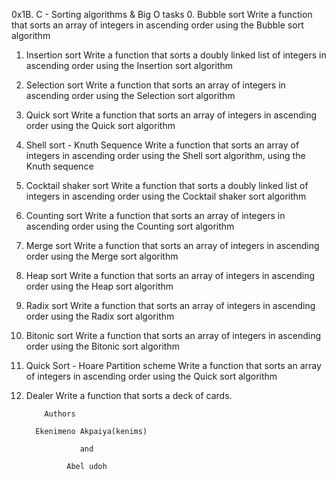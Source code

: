0x1B. C - Sorting algorithms & Big O
tasks
0. Bubble sort
Write a function that sorts an array of integers in ascending order using the Bubble sort algorithm
1. Insertion sort
Write a function that sorts a doubly linked list of integers in ascending order using the Insertion sort algorithm
2. Selection sort
Write a function that sorts an array of integers in ascending order using the Selection sort algorithm
3. Quick sort
Write a function that sorts an array of integers in ascending order using the Quick sort algorithm
4. Shell sort - Knuth Sequence
Write a function that sorts an array of integers in ascending order using the Shell sort algorithm, using the Knuth sequence
5. Cocktail shaker sort
Write a function that sorts a doubly linked list of integers in ascending order using the Cocktail shaker sort algorithm
6. Counting sort
Write a function that sorts an array of integers in ascending order using the Counting sort algorithm
7. Merge sort
Write a function that sorts an array of integers in ascending order using the Merge sort algorithm
8. Heap sort
Write a function that sorts an array of integers in ascending order using the Heap sort algorithm
9. Radix sort
Write a function that sorts an array of integers in ascending order using the Radix sort algorithm
10. Bitonic sort
Write a function that sorts an array of integers in ascending order using the Bitonic sort algorithm
11. Quick Sort - Hoare Partition scheme
Write a function that sorts an array of integers in ascending order using the Quick sort algorithm
12. Dealer
Write a function that sorts a deck of cards.
 

            Authors

          Ekenimeno Akpaiya(kenims)

                    and 

                 Abel udoh 
